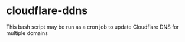 # cloudflare-ddns
This bash script may be run as a cron job to update Cloudflare DNS for multiple domains
